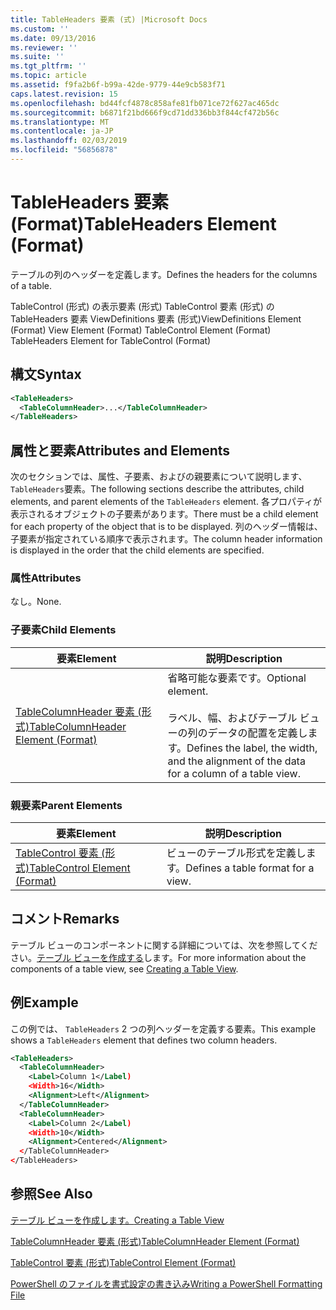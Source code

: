 ```yaml
---
title: TableHeaders 要素 (式) |Microsoft Docs
ms.custom: ''
ms.date: 09/13/2016
ms.reviewer: ''
ms.suite: ''
ms.tgt_pltfrm: ''
ms.topic: article
ms.assetid: f9fa2b6f-b99a-42de-9779-44e9cb583f71
caps.latest.revision: 15
ms.openlocfilehash: bd44fcf4878c858afe81fb071ce72f627ac465dc
ms.sourcegitcommit: b6871f21bd666f9cd71dd336bb3f844cf472b56c
ms.translationtype: MT
ms.contentlocale: ja-JP
ms.lasthandoff: 02/03/2019
ms.locfileid: "56856878"
---
```

# <a name="tableheaders-element-format"></a><span data-ttu-id="8cdcf-102">TableHeaders 要素 (Format)</span><span class="sxs-lookup"><span data-stu-id="8cdcf-102">TableHeaders Element (Format)</span></span>

<span data-ttu-id="8cdcf-103">テーブルの列のヘッダーを定義します。</span><span class="sxs-lookup"><span data-stu-id="8cdcf-103">Defines the headers for the columns of a table.</span></span>

<span data-ttu-id="8cdcf-104">TableControl (形式) の表示要素 (形式) TableControl 要素 (形式) の TableHeaders 要素 ViewDefinitions 要素 (形式)</span><span class="sxs-lookup"><span data-stu-id="8cdcf-104">ViewDefinitions Element (Format) View Element (Format) TableControl Element (Format) TableHeaders Element for TableControl (Format)</span></span>

## <a name="syntax"></a><span data-ttu-id="8cdcf-105">構文</span><span class="sxs-lookup"><span data-stu-id="8cdcf-105">Syntax</span></span>

```xml
<TableHeaders>
  <TableColumnHeader>...</TableColumnHeader>
</TableHeaders>

```

## <a name="attributes-and-elements"></a><span data-ttu-id="8cdcf-106">属性と要素</span><span class="sxs-lookup"><span data-stu-id="8cdcf-106">Attributes and Elements</span></span>

<span data-ttu-id="8cdcf-107">次のセクションでは、属性、子要素、およびの親要素について説明します、`TableHeaders`要素。</span><span class="sxs-lookup"><span data-stu-id="8cdcf-107">The following sections describe the attributes, child elements, and parent elements of the `TableHeaders` element.</span></span> <span data-ttu-id="8cdcf-108">各プロパティが表示されるオブジェクトの子要素があります。</span><span class="sxs-lookup"><span data-stu-id="8cdcf-108">There must be a child element for each property of the object that is to be displayed.</span></span> <span data-ttu-id="8cdcf-109">列のヘッダー情報は、子要素が指定されている順序で表示されます。</span><span class="sxs-lookup"><span data-stu-id="8cdcf-109">The column header information is displayed in the order that the child elements are specified.</span></span>

### <a name="attributes"></a><span data-ttu-id="8cdcf-110">属性</span><span class="sxs-lookup"><span data-stu-id="8cdcf-110">Attributes</span></span>

<span data-ttu-id="8cdcf-111">なし。</span><span class="sxs-lookup"><span data-stu-id="8cdcf-111">None.</span></span>

### <a name="child-elements"></a><span data-ttu-id="8cdcf-112">子要素</span><span class="sxs-lookup"><span data-stu-id="8cdcf-112">Child Elements</span></span>

|<span data-ttu-id="8cdcf-113">要素</span><span class="sxs-lookup"><span data-stu-id="8cdcf-113">Element</span></span>|<span data-ttu-id="8cdcf-114">説明</span><span class="sxs-lookup"><span data-stu-id="8cdcf-114">Description</span></span>|
|-------------|-----------------|
|[<span data-ttu-id="8cdcf-115">TableColumnHeader 要素 (形式)</span><span class="sxs-lookup"><span data-stu-id="8cdcf-115">TableColumnHeader Element (Format)</span></span>](./tablecolumnheader-element-format.md)|<span data-ttu-id="8cdcf-116">省略可能な要素です。</span><span class="sxs-lookup"><span data-stu-id="8cdcf-116">Optional element.</span></span><br /><br /> <span data-ttu-id="8cdcf-117">ラベル、幅、およびテーブル ビューの列のデータの配置を定義します。</span><span class="sxs-lookup"><span data-stu-id="8cdcf-117">Defines the label, the width, and the alignment of the data for a column of a table view.</span></span>|

### <a name="parent-elements"></a><span data-ttu-id="8cdcf-118">親要素</span><span class="sxs-lookup"><span data-stu-id="8cdcf-118">Parent Elements</span></span>

|<span data-ttu-id="8cdcf-119">要素</span><span class="sxs-lookup"><span data-stu-id="8cdcf-119">Element</span></span>|<span data-ttu-id="8cdcf-120">説明</span><span class="sxs-lookup"><span data-stu-id="8cdcf-120">Description</span></span>|
|-------------|-----------------|
|[<span data-ttu-id="8cdcf-121">TableControl 要素 (形式)</span><span class="sxs-lookup"><span data-stu-id="8cdcf-121">TableControl Element (Format)</span></span>](./tablecontrol-element-format.md)|<span data-ttu-id="8cdcf-122">ビューのテーブル形式を定義します。</span><span class="sxs-lookup"><span data-stu-id="8cdcf-122">Defines a table format for a view.</span></span>|

## <a name="remarks"></a><span data-ttu-id="8cdcf-123">コメント</span><span class="sxs-lookup"><span data-stu-id="8cdcf-123">Remarks</span></span>

<span data-ttu-id="8cdcf-124">テーブル ビューのコンポーネントに関する詳細については、次を参照してください。[テーブル ビューを作成する](./creating-a-table-view.md)します。</span><span class="sxs-lookup"><span data-stu-id="8cdcf-124">For more information about the components of a table view, see [Creating a Table View](./creating-a-table-view.md).</span></span>

## <a name="example"></a><span data-ttu-id="8cdcf-125">例</span><span class="sxs-lookup"><span data-stu-id="8cdcf-125">Example</span></span>

<span data-ttu-id="8cdcf-126">この例では、 `TableHeaders` 2 つの列ヘッダーを定義する要素。</span><span class="sxs-lookup"><span data-stu-id="8cdcf-126">This example shows a `TableHeaders` element that defines two column headers.</span></span>

```xml
<TableHeaders>
  <TableColumnHeader>
    <Label>Column 1</Label)
    <Width>16</Width>
    <Alignment>Left</Alignment>
  </TableColumnHeader>
  <TableColumnHeader>
    <Label>Column 2</Label)
    <Width>10</Width>
    <Alignment>Centered</Alignment>
  </TableColumnHeader>
</TableHeaders>
```

## <a name="see-also"></a><span data-ttu-id="8cdcf-127">参照</span><span class="sxs-lookup"><span data-stu-id="8cdcf-127">See Also</span></span>

[<span data-ttu-id="8cdcf-128">テーブル ビューを作成します。</span><span class="sxs-lookup"><span data-stu-id="8cdcf-128">Creating a Table View</span></span>](./creating-a-table-view.md)

[<span data-ttu-id="8cdcf-129">TableColumnHeader 要素 (形式)</span><span class="sxs-lookup"><span data-stu-id="8cdcf-129">TableColumnHeader Element (Format)</span></span>](./tablecolumnheader-element-format.md)

[<span data-ttu-id="8cdcf-130">TableControl 要素 (形式)</span><span class="sxs-lookup"><span data-stu-id="8cdcf-130">TableControl Element (Format)</span></span>](./tablecontrol-element-format.md)

[<span data-ttu-id="8cdcf-131">PowerShell のファイルを書式設定の書き込み</span><span class="sxs-lookup"><span data-stu-id="8cdcf-131">Writing a PowerShell Formatting File</span></span>](./writing-a-powershell-formatting-file.md)
